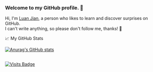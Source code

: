 ### Welcome to my GitHub profile. 👋  
  
Hi, I'm [Luan Jian](https://github.com/LuanJian), a person who likes to learn and discover surprises on GitHub.  
I can't write anything, so please don't follow me, thanks! :rofl:  
  
📈 My GitHub Stats  
  
[![Anurag's GitHub stats](https://github-readme-stats.vercel.app/api?username=LuanJian&hide=stars&count_private=true&show_icons=true&theme=dark)](https://github.com/anuraghazra/github-readme-stats)  
  
</br>[![Visits Badge](https://badges.pufler.dev/visits/LuanJian/LuanJian)](https://badges.pufler.dev)  
  
<!--
**LuanJian/LuanJian** is a ✨ _special_ ✨ repository because its `README.md` (this file) appears on your GitHub profile.

Here are some ideas to get you started:

- 🔭 I’m currently working on ...
- 🌱 I’m currently learning ...
- 👯 I’m looking to collaborate on ...
- 🤔 I’m looking for help with ...
- 💬 Ask me about ...
- 📫 How to reach me: ...
- 😄 Pronouns: ...
- ⚡ Fun fact: ...
-->

<!--
[anuraghazra/github-readme-stats](https://github.com/anuraghazra/github-readme-stats)
[abhisheknaiidu/awesome-github-profile-readme](https://github.com/abhisheknaiidu/awesome-github-profile-readme)
-->
